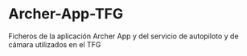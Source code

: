 # Archer-App-TFG
Ficheros de la aplicación Archer App y del servicio de autopiloto y de cámara utilizados en el TFG
